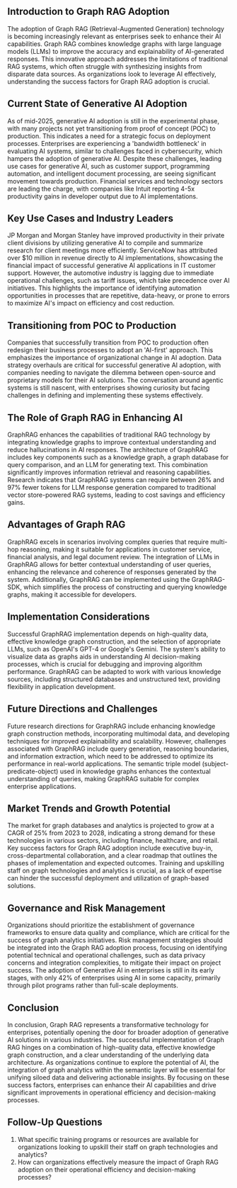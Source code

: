 ## Introduction to Graph RAG Adoption
The adoption of Graph RAG (Retrieval-Augmented Generation) technology is becoming increasingly relevant as enterprises seek to enhance their AI capabilities. Graph RAG combines knowledge graphs with large language models (LLMs) to improve the accuracy and explainability of AI-generated responses. This innovative approach addresses the limitations of traditional RAG systems, which often struggle with synthesizing insights from disparate data sources. As organizations look to leverage AI effectively, understanding the success factors for Graph RAG adoption is crucial.

## Current State of Generative AI Adoption
As of mid-2025, generative AI adoption is still in the experimental phase, with many projects not yet transitioning from proof of concept (POC) to production. This indicates a need for a strategic focus on deployment processes. Enterprises are experiencing a 'bandwidth bottleneck' in evaluating AI systems, similar to challenges faced in cybersecurity, which hampers the adoption of generative AI. Despite these challenges, leading use cases for generative AI, such as customer support, programming automation, and intelligent document processing, are seeing significant movement towards production. Financial services and technology sectors are leading the charge, with companies like Intuit reporting 4-5x productivity gains in developer output due to AI implementations.

## Key Use Cases and Industry Leaders
JP Morgan and Morgan Stanley have improved productivity in their private client divisions by utilizing generative AI to compile and summarize research for client meetings more efficiently. ServiceNow has attributed over $10 million in revenue directly to AI implementations, showcasing the financial impact of successful generative AI applications in IT customer support. However, the automotive industry is lagging due to immediate operational challenges, such as tariff issues, which take precedence over AI initiatives. This highlights the importance of identifying automation opportunities in processes that are repetitive, data-heavy, or prone to errors to maximize AI's impact on efficiency and cost reduction.

## Transitioning from POC to Production
Companies that successfully transition from POC to production often redesign their business processes to adopt an 'AI-first' approach. This emphasizes the importance of organizational change in AI adoption. Data strategy overhauls are critical for successful generative AI adoption, with companies needing to navigate the dilemma between open-source and proprietary models for their AI solutions. The conversation around agentic systems is still nascent, with enterprises showing curiosity but facing challenges in defining and implementing these systems effectively.

## The Role of Graph RAG in Enhancing AI
GraphRAG enhances the capabilities of traditional RAG technology by integrating knowledge graphs to improve contextual understanding and reduce hallucinations in AI responses. The architecture of GraphRAG includes key components such as a knowledge graph, a graph database for query comparison, and an LLM for generating text. This combination significantly improves information retrieval and reasoning capabilities. Research indicates that GraphRAG systems can require between 26% and 97% fewer tokens for LLM response generation compared to traditional vector store-powered RAG systems, leading to cost savings and efficiency gains.

## Advantages of Graph RAG
GraphRAG excels in scenarios involving complex queries that require multi-hop reasoning, making it suitable for applications in customer service, financial analysis, and legal document review. The integration of LLMs in GraphRAG allows for better contextual understanding of user queries, enhancing the relevance and coherence of responses generated by the system. Additionally, GraphRAG can be implemented using the GraphRAG-SDK, which simplifies the process of constructing and querying knowledge graphs, making it accessible for developers.

## Implementation Considerations
Successful GraphRAG implementation depends on high-quality data, effective knowledge graph construction, and the selection of appropriate LLMs, such as OpenAI's GPT-4 or Google's Gemini. The system's ability to visualize data as graphs aids in understanding AI decision-making processes, which is crucial for debugging and improving algorithm performance. GraphRAG can be adapted to work with various knowledge sources, including structured databases and unstructured text, providing flexibility in application development.

## Future Directions and Challenges
Future research directions for GraphRAG include enhancing knowledge graph construction methods, incorporating multimodal data, and developing techniques for improved explainability and scalability. However, challenges associated with GraphRAG include query generation, reasoning boundaries, and information extraction, which need to be addressed to optimize its performance in real-world applications. The semantic triple model (subject-predicate-object) used in knowledge graphs enhances the contextual understanding of queries, making GraphRAG suitable for complex enterprise applications.

## Market Trends and Growth Potential
The market for graph databases and analytics is projected to grow at a CAGR of 25% from 2023 to 2028, indicating a strong demand for these technologies in various sectors, including finance, healthcare, and retail. Key success factors for Graph RAG adoption include executive buy-in, cross-departmental collaboration, and a clear roadmap that outlines the phases of implementation and expected outcomes. Training and upskilling staff on graph technologies and analytics is crucial, as a lack of expertise can hinder the successful deployment and utilization of graph-based solutions.

## Governance and Risk Management
Organizations should prioritize the establishment of governance frameworks to ensure data quality and compliance, which are critical for the success of graph analytics initiatives. Risk management strategies should be integrated into the Graph RAG adoption process, focusing on identifying potential technical and operational challenges, such as data privacy concerns and integration complexities, to mitigate their impact on project success. The adoption of Generative AI in enterprises is still in its early stages, with only 42% of enterprises using AI in some capacity, primarily through pilot programs rather than full-scale deployments.

## Conclusion
In conclusion, Graph RAG represents a transformative technology for enterprises, potentially opening the door for broader adoption of generative AI solutions in various industries. The successful implementation of Graph RAG hinges on a combination of high-quality data, effective knowledge graph construction, and a clear understanding of the underlying data architecture. As organizations continue to explore the potential of AI, the integration of graph analytics within the semantic layer will be essential for unifying siloed data and delivering actionable insights. By focusing on these success factors, enterprises can enhance their AI capabilities and drive significant improvements in operational efficiency and decision-making processes.

## Follow-Up Questions
1. What specific training programs or resources are available for organizations looking to upskill their staff on graph technologies and analytics?
2. How can organizations effectively measure the impact of Graph RAG adoption on their operational efficiency and decision-making processes?